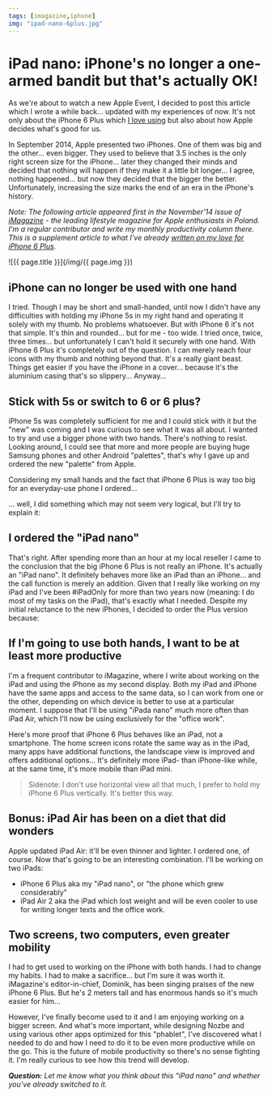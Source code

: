 ```yaml
---
tags: [imagazine,iphone]
img: "ipad-nano-6plus.jpg"
---
```


# iPad nano: iPhone's no longer a one-armed bandit but that's actually OK!

As we're about to watch a new Apple Event, I decided to post this article which I wrote a while back... updated with my experiences of now. It's not only about the iPhone 6 Plus which [I love using][love] but also about how Apple decides what's good for us.

In September 2014, Apple presented two iPhones. One of them was big and the other... even bigger. They used to believe that 3.5 inches is the only right screen size for the iPhone... later they changed their minds and decided that nothing will happen if they make it a little bit longer... I agree, nothing happened... but now they decided that the bigger the better. Unfortunately, increasing the size marks the end of an era in the iPhone's history. 

*Note: The following article appeared first in the November'14 issue of [iMagazine](/pl/ipad-nano/) - the leading lifestyle magazine for Apple enthusiasts in Poland. I'm a regular contributor and write my monthly productivity column there. This is a supplement article to what I've already [written on my love for iPhone 6 Plus][love].*

<!--More-->

![{{ page.title }}](/img/{{ page.img }})

## iPhone can no longer be used with one hand

I tried. Though I may be short and small-handed, until now I didn't have any difficulties with holding my iPhone 5s in my right hand and operating it solely with my thumb. No problems whatsoever. But with iPhone 6 it's not that simple. It's thin and rounded... but for me - too wide. I tried once, twice, three times... but unfortunately I can't hold it securely with one hand. With iPhone 6 Plus it's completely out of the question. I can merely reach four icons with my thumb and nothing beyond that. It's a really giant beast. Things get easier if you have the iPhone in a cover... because it's the aluminium casing that's so slippery... Anyway...



## Stick with 5s or switch to 6 or 6 plus?

iPhone 5s was completely sufficient for me and I could stick with it but the "new" was coming and I was curious to see what it was all about. I wanted to try and use a bigger phone with two hands. There's nothing to resist. Looking around, I could see that more and more people are buying huge Samsung phones and other Android "palettes", that's why I gave up and ordered the new "palette" from Apple.

Considering my small hands and the fact that iPhone 6 Plus is way too big for an everyday-use phone I ordered...

... well, I did something which may not seem very logical, but I'll try to explain it:

## I ordered the "iPad nano"

That's right. After spending more than an hour at my local reseller I came to the conclusion that the big iPhone 6 Plus is not really an iPhone. It's actually an "iPad nano". It definitely behaves more like an iPad than an iPhone... and the call function is merely an addition. Given that I really like working on my iPad and I've been #iPadOnly for more than two years now (meaning: I do most of my tasks on the iPad), that's exactly what I needed. Despite my initial reluctance to the new iPhones, I decided to order the Plus version because:

## If I'm going to use both hands, I want to be at least more productive

I'm a frequent contributor to iMagazine, where I write about working on the iPad and using the iPhone as my second display. Both my iPad and iPhone have the same apps and access to the same data, so I can work from one or the other, depending on which device is better to use at a particular moment. I suppose that I'll be using "iPada nano" much more often than iPad Air, which I'll now be using exclusively for the "office work".

Here's more proof that iPhone 6 Plus behaves like an iPad, not a smartphone. The home screen icons rotate the same way as in the iPad, many apps have additional functions, the landscape view is improved and offers additional options... It's definitely more iPad- than iPhone-like while, at the same time, it's more mobile than iPad mini.

> Sidenote: I don't use horizontal view all that much, I prefer to hold my iPhone 6 Plus vertically. It's better this way.

## Bonus: iPad Air has been on a diet that did wonders

Apple updated iPad Air: it'll be even thinner and lighter. I ordered one, of course. Now that's going to be an interesting combination. I'll be working on two iPads:

* iPhone 6 Plus aka my "iPad nano", or "the phone which grew considerably"
* iPad Air 2 aka the iPad which lost weight and will be even cooler to use for writing longer texts and the office work.

## Two screens, two computers, even greater mobility

I had to get used to working on the iPhone with both hands. I had to change my habits. I had to make a sacrifice... but I'm sure it was worth it. iMagazine's editor-in-chief, Dominik, has been singing praises of the new iPhone 6 Plus. But he's 2 meters tall and has enormous hands so it's much easier for him... 

However, I've finally become used to it and I am enjoying working on a bigger screen. And what's more important, while designing Nozbe and using various other apps optimized for this "phablet", I've discovered what I needed to do and how I need to do it to be even more productive while on the go. This is the future of mobile productivity so there's no sense fighting it. I'm really curious to see how this trend will develop.

***Question:*** *Let me know what you think about this "iPad nano" and whether you've already switched to it.*


[iMagazine]: http://iMagazine.pl
[love]: https://sliwinski.com/6pluslove/

[n]: https://michael.gratis/nozbe